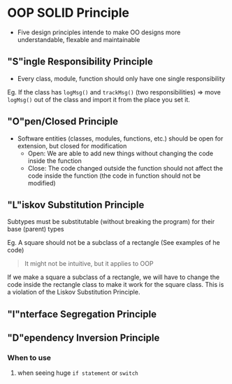 # OOP SOLID Principle

- Five design principles intende to make OO designs more understandable, flexable and maintainable

## "S"ingle Responsibility Principle

- Every class, module, function should only have one single responsibility

Eg. If the class has `logMsg()` and `trackMsg()` (two responsibilities) => move `logMsg()` out of the class and import it from the place you set it.

## "O"pen/Closed Principle

- Software entities (classes, modules, functions, etc.) should be open for extension, but closed for modification
  - Open: We are able to add new things without changing the code inside the function
  - Close: The code changed outside the function should not affect the code inside the function (the code in function should not be modified)

## "L"iskov Substitution Principle

Subtypes must be substitutable (without breaking the program) for their base (parent) types

Eg. A square should not be a subclass of a rectangle (See examples of he code)

> It might not be intuitive, but it applies to OOP

If we make a square a subclass of a rectangle, we will have to change the code inside the rectangle class to make it work for the square class. This is a violation of the Liskov Substitution Principle.

## "I"nterface Segregation Principle

## "D"ependency Inversion Principle

### When to use

1. when seeing huge `if statement` or `switch`